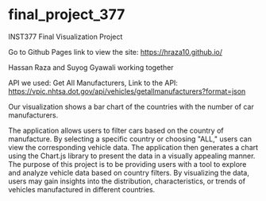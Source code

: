 # final_project_377
INST377 Final Visualization Project

Go to Github Pages link to view the site:
https://hraza10.github.io/

Hassan Raza and Suyog Gyawali working together

API we used: Get All Manufacturers, 
Link to the API: https://vpic.nhtsa.dot.gov/api/vehicles/getallmanufacturers?format=json

Our visualization shows a bar chart of the countries with the number of car manufacturers.

The application allows users to filter cars based on the country of manufacture. By selecting a specific country or choosing "ALL," users can view the corresponding vehicle data. The application then generates a chart using the Chart.js library to present the data in a visually appealing manner. The purpose of this project is to be providing users with a tool to explore and analyze vehicle data based on country filters. By visualizing the data, users may gain insights into the distribution, characteristics, or trends of vehicles manufactured in different countries.
